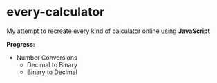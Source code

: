 # every-calculator
My attempt to recreate every kind of calculator online using **JavaScript**

**Progress:**
- Number Conversions
  - Decimal to Binary
  - Binary to Decimal
